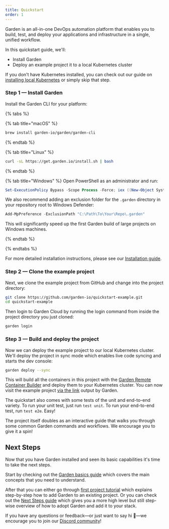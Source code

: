 ```yaml
---
title: Quickstart
order: 1
---
```


Garden is an all-in-one DevOps automation platform that enables you to build, test, and deploy your applications and infrastructure in a single, unified workflow.

In this quickstart guide, we'll:

* Install Garden
* Deploy an example project it to a local Kubernetes cluster

If you don't have Kubernetes installed, you can check out our guide on [installing local Kubernetes](../guides/install-local-kubernetes.md) or simply skip that step.

### Step 1 — Install Garden

Install the Garden CLI for your platform:

{% tabs %}

{% tab title="macOS" %}

```sh
brew install garden-io/garden/garden-cli
```

{% endtab %}

{% tab title="Linux" %}

```sh
curl -sL https://get.garden.io/install.sh | bash
```

{% endtab %}

{% tab title="Windows" %}
Open PowerShell as an administrator and run:

```PowerShell
Set-ExecutionPolicy Bypass -Scope Process -Force; iex ((New-Object System.Net.WebClient).DownloadString('https://raw.githubusercontent.com/garden-io/garden/master/support/install.ps1'))
```

We also recommend adding an exclusion folder for the `.garden` directory in your repository root to Windows Defender:

```powershell
Add-MpPreference -ExclusionPath "C:\Path\To\Your\Repo\.garden"
```

This will significantly speed up the first Garden build of large projects on Windows machines.

{% endtab %}

{% endtabs %}

For more detailed installation instructions, please see our [Installation guide](../guides/installation.md).

### Step 2 — Clone the example project

Next, we clone the example project from GitHub and change into the project directory:

```sh
git clone https://github.com/garden-io/quickstart-example.git
cd quickstart-example
```

Then login to Garden Cloud by running the login command from inside the project directory you just cloned:

```sh
garden login
```

### Step 3 — Build and deploy the project

Now we can deploy the example project to our local Kubernetes cluster. We'll deploy the project in sync mode which enables live code syncing and starts the dev console:

```sh
garden deploy --sync
```

This will build all the containers in this project with the [Garden Remote Container Builder](../garden-for/containers/using-remote-container-builder.md) and deploy them to your Kubernetes cluster. You can now visit the example project [via the link](http://vote.local.demo.garden/) output by Garden.

The quickstart also comes with some tests of the unit and end-to-end variety. To run your unit test, just run `test unit`. To run your end-to-end test, run `test e2e`. Easy!

The project itself doubles as an interactive guide that walks you through some common Garden commands and workflows. We encourage you to give it a spin!

## Next Steps

Now that you have Garden installed and seen its basic capabilities it's time to take the next steps.

Start by checking out the [Garden basics guide](./basics.md) which covers the main concepts that you need to understand.

After that you can either go through [first project tutorial](../tutorials/your-first-project/) which explains step-by-step how to add Garden to an existing project. Or you can check out the [Next Steps guide](./next-steps.md) which gives you a more high level but still step-wise overview of how to adopt Garden and add it to your stack.

If you have any questions or feedback—or just want to say hi 🙂—we encourage you to join our [Discord community](https://go.garden.io/discord)!
